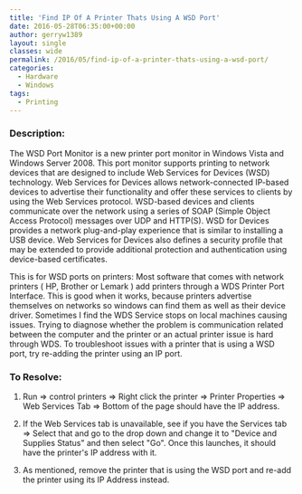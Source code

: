 ```yaml
---
title: 'Find IP Of A Printer Thats Using A WSD Port'
date: 2016-05-28T06:35:00+00:00
author: gerryw1389
layout: single
classes: wide
permalink: /2016/05/find-ip-of-a-printer-thats-using-a-wsd-port/
categories:
  - Hardware
  - Windows
tags:
  - Printing
---
```

<!--more-->

### Description:

The WSD Port Monitor is a new printer port monitor in Windows Vista and Windows Server 2008. This port monitor supports printing to network devices that are designed to include Web Services for Devices (WSD) technology. Web Services for Devices allows network-connected IP-based devices to advertise their functionality and offer these services to clients by using the Web Services protocol. WSD-based devices and clients communicate over the network using a series of SOAP (Simple Object Access Protocol) messages over UDP and HTTP(S). WSD for Devices provides a network plug-and-play experience that is similar to installing a USB device. Web Services for Devices also defines a security profile that may be extended to provide additional protection and authentication using device-based certificates.

This is for WSD ports on printers: Most software that comes with network printers ( HP, Brother or Lemark ) add printers through a WDS Printer Port Interface. This is good when it works, because printers advertise themselves on networks so windows can find them as well as their device driver. Sometimes I find the WDS Service stops on local machines causing issues. Trying to diagnose whether the problem is communication related between the computer and the printer or an actual printer issue is hard through WDS. To troubleshoot issues with a printer that is using a WSD port, try re-adding the printer using an IP port.

### To Resolve:

1. Run => control printers => Right click the printer => Printer Properties => Web Services Tab => Bottom of the page should have the IP address.

2. If the Web Services tab is unavailable, see if you have the Services tab => Select that and go to the drop down and change it to "Device and Supplies Status" and then select "Go". Once this launches, it should have the printer's IP address with it.

3. As mentioned, remove the printer that is using the WSD port and re-add the printer using its IP Address instead.